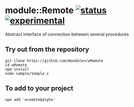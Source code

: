 
# module::Remote [![status](https://github.com/Wandalen/wRemote/workflows/publish/badge.svg)](https://github.com/Wandalen/wRemote/actions?query=workflow%3Apublish) [![experimental](https://img.shields.io/badge/stability-experimental-orange.svg)](https://github.com/emersion/stability-badges#experimental)

Abstract interface of connection between several procedures

## Try out from the repository
```
git clone https://github.com/Wandalen/wRemote
cd wRemote
npm install
node sample/Sample.s
```

## To add to your project
```
npm add 'wremote@alpha'
```


